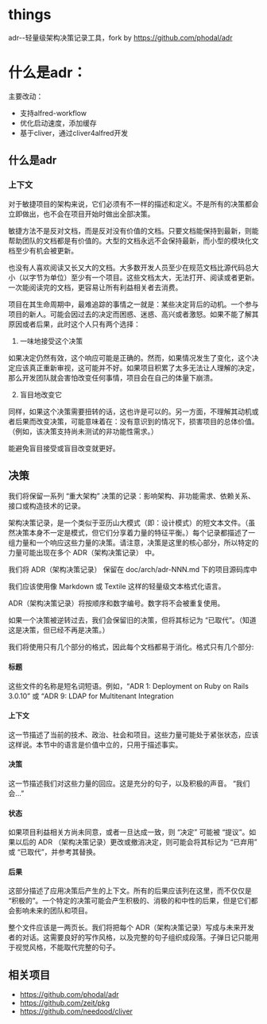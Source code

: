 # things

adr--轻量级架构决策记录工具，fork by https://github.com/phodal/adr

# 什么是adr：

主要改动：

+ 支持alfred-workflow
+ 优化启动速度，添加缓存
+ 基于cliver，通过cliver4alfred开发 

## 什么是adr

### 上下文

对于敏捷项目的架构来说，它们必须有不一样的描述和定义。不是所有的决策都会立即做出，也不会在项目开始时做出全部决策。

敏捷方法不是反对文档，而是反对没有价值的文档。只要文档能保持到最新，则能帮助团队的文档都是有价值的。大型的文档永远不会保持最新，而小型的模块化文档至少有机会被更新。

也没有人喜欢阅读又长又大的文档。大多数开发人员至少在规范文档比源代码总大小（以字节为单位）至少有一个项目。这些文档太大，无法打开、阅读或者更新。一次能阅读完的文档，更容易让所有利益相关者去消费。

项目在其生命周期中，最难追踪的事情之一就是：某些决定背后的动机。一个参与项目的新人。可能会因过去的决定而困惑、迷惑、高兴或者激怒。如果不能了解其原因或者后果，此时这个人只有两个选择：

1. 一味地接受这个决策

如果决定仍然有效，这个响应可能是正确的。然而，如果情况发生了变化，这个决定应该真正重新审视，这可能并不好。如果项目积累了太多无法让人理解的决定，那么开发团队就会害怕改变任何事情，项目会在自己的体量下崩溃。

2. 盲目地改变它

同样，如果这个决策需要扭转的话，这也许是可以的。另一方面，不理解其动机或者后果而改变决策，可能意味着在：没有意识到的情况下，损害项目的总体价值。（例如，该决策支持尚未测试的非功能性需求。）

能避免盲目接受或盲目改变就更好。

## 决策

我们将保留一系列 “重大架构” 决策的记录：影响架构、非功能需求、依赖关系、接口或构造技术的记录。

架构决策记录，是一个类似于亚历山大模式（即：设计模式）的短文本文件。（虽然决策本身不一定是模式，但它们分享着力量的特征平衡。）每个记录都描述了一组力量和一个响应这些力量的决策。请注意，决策是这里的核心部分，所以特定的力量可能出现在多个 ADR（架构决策记录） 中。

我们将 ADR（架构决策记录） 保留在 doc/arch/adr-NNN.md 下的项目源码库中

我们应该使用像 Markdown 或 Textile 这样的轻量级文本格式化语言。

ADR（架构决策记录）将按顺序和数字编号。数字将不会被重复使用。

如果一个决策被逆转过去，我们会保留旧的决策，但将其标记为 “已取代”。（知道这是决策，但已经不再是决策。）

我们将使用只有几个部分的格式，因此每个文档都易于消化。格式只有几个部分:

#### 标题

这些文件的名称是短名词短语。例如，“ADR 1: Deployment on Ruby on Rails 3.0.10” 或 “ADR 9: LDAP for Multitenant Integration

#### 上下文

这一节描述了当前的技术、政治、社会和项目。这些力量可能处于紧张状态，应该这样说。本节中的语言是价值中立的，只用于描述事实。

#### 决策

这一节描述我们对这些力量的回应。这是充分的句子，以及积极的声音。 “我们会...”

#### 状态

如果项目利益相关方尚未同意，或者一旦达成一致，则 “决定” 可能被 “提议”。如果以后的 ADR （架构决策记录）更改或撤消决定，则可能会将其标记为 “已弃用” 或 “已取代”，并参考其替换。

#### 后果

这部分描述了应用决策后产生的上下文。所有的后果应该列在这里，而不仅仅是 “积极的”。一个特定的决策可能会产生积极的、消极的和中性的后果，但是它们都会影响未来的团队和项目。

整个文件应该是一两页长。我们将把每个 ADR（架构决策记录）写成与未来开发者的对话。这需要良好的写作风格，以及完整的句子组织成段落。子弹日记只能用于视觉风格，不能取代完整的句子。


## 相关项目

+ https://github.com/phodal/adr
+ https://github.com/zeit/pkg
+ https://github.com/needood/cliver
